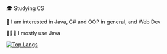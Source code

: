 <!---
Xico26/Xico26 is a ✨ special ✨ repository because its `README.md` (this file) appears on your GitHub profile.
You can click the Preview link to take a look at your changes.
--->
🎓 Studying CS

👀 I am interested in Java, C# and OOP in general, and Web Dev

🧑🏻‍💻 I mostly use Java

[![Top Langs](https://github-readme-stats.vercel.app/api/top-langs/?username=Xico26)](https://github.com/anuraghazra/github-readme-stats)
